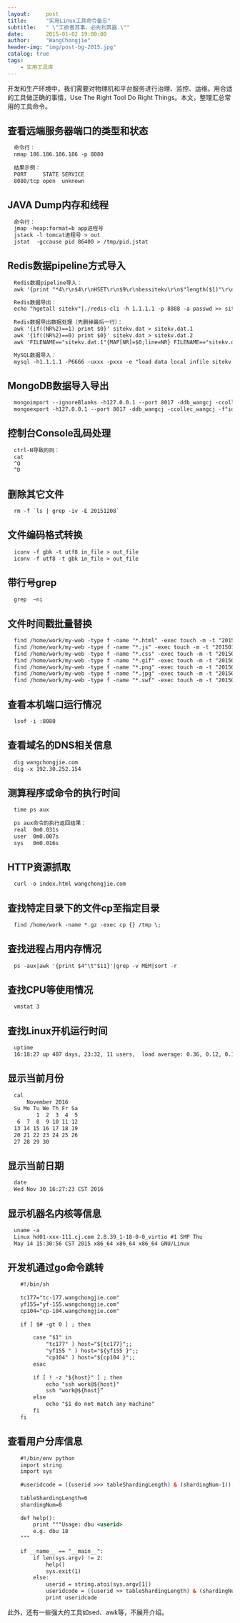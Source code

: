 ```yaml
---
layout:     post
title:      "实用Linux工具命令备忘"
subtitle:   " \"工欲善其事，必先利其器.\""
date:       2015-01-02 19:00:00
author:     "WangChongjie"
header-img: "img/post-bg-2015.jpg"
catalog: true
tags:
    - 实用工具库
---
```

开发和生产环境中，我们需要对物理机和平台服务进行治理、监控、运维。用合适的工具做正确的事情，Use The Right Tool Do 
Right Things。本文，整理汇总常用的工具命令。

## 查看远端服务器端口的类型和状态

```xml
  命令行：
  nmap 186.186.186.186 -p 8080
  
  结果示例：
  PORT     STATE SERVICE
  8080/tcp open  unknown
```

## JAVA Dump内存和线程

```xml
  命令行：
  jmap -heap:format=b app进程号
  jstack -l tomcat进程号 > out
  jstat  -gccause pid 86400 > /tmp/pid.jstat
```

## Redis数据pipeline方式导入

```xml
  Redis数据pipeline导入：
  awk '{print "*4\r\n$4\r\nHSET\r\n$9\r\nbessitekv\r\n$"length($1)"\r\n"$1"\r\n$"length($2)"\r\n"$2"\r"}' sitekv.out | ./redis-cli -h 1.1.1.1 -p 8888 --pipe 

  Redis数据导出：
  echo "hgetall sitekv"|./redis-cli -h 1.1.1.1 -p 8888 -a passwd >> sitekv.dat
  
  Redis数据导出数据处理（先删掉最后一行）：
  awk '{if((NR%2)==1) print $0}' sitekv.dat > sitekv.dat.1
  awk '{if((NR%2)==0) print $0}' sitekv.dat > sitekv.dat.2
  awk 'FILENAME=="sitekv.dat.1"{MAP[NR]=$0;line=NR} FILENAME=="sitekv.dat.2"{print MAP[NR-line]"\t"$0 }' sitekv.dat.1 sitekv.dat.2>sitekv.out

  MySQL数据导入：
  mysql -h1.1.1.1 -P6666 -uxxx -pxxx -e "load data local infile sitekv.out into table uv_kv.newdsp_site_kv"
```

## MongoDB数据导入导出

```xml
  mongoimport --ignoreBlanks -h127.0.0.1 --port 8017 -ddb_wangcj -ccollec_wangcj -f"id,key" --type "tsv" --file data.dat
  mongoexport -h127.0.0.1 --port 8017 -ddb_wangcj -ccollec_wangcj -f"id,key" --csv > mongo.out
```

## 控制台Console乱码处理

```xml
  ctrl-N导致的则：
  cat
  ^O
  ^D
```

## 删除其它文件

```xml
  rm -f `ls | grep -iv -E 20151208`
```

## 文件编码格式转换

```xml
  iconv -f gbk -t utf8 in_file > out_file
  iconv -f utf8 -t gbk in_file > out_file
```

## 带行号grep

```xml
  grep  –ni
```

## 文件时间戳批量替换

```xml
  find /home/work/my-web -type f -name "*.html" -exec touch -m -t "201501182200" {} \;
  find /home/work/my-web -type f -name "*.js" -exec touch -m -t "201501182200" {} \;
  find /home/work/my-web -type f -name "*.css" -exec touch -m -t "201501182200" {} \;
  find /home/work/my-web -type f -name "*.gif" -exec touch -m -t "201501182200" {} \;
  find /home/work/my-web -type f -name "*.png" -exec touch -m -t "201501182200" {} \;
  find /home/work/my-web -type f -name "*.jpg" -exec touch -m -t "201501182200" {} \;
  find /home/work/my-web -type f -name "*.swf" -exec touch -m -t "201501182200" {} \;
```

## 查看本机端口运行情况

```xml
  lsof -i :8080
```

## 查看域名的DNS相关信息

```xml
  dig wangchongjie.com
  dig -x 192.30.252.154
```

## 测算程序或命令的执行时间

```xml
  time ps aux
  
  ps aux命令的执行返回结果：
  real	0m0.031s
  user	0m0.007s
  sys	0m0.016s
```

## HTTP资源抓取

```xml
  curl -o index.html wangchongjie.com
```

## 查找特定目录下的文件cp至指定目录

```xml
  find /home/work -name *.gz -exec cp {} /tmp \;
```

## 查找进程占用内存情况

```xml
  ps -aux|awk '{print $4"\t"$11}'|grep -v MEM|sort -r
```

## 查找CPU等使用情况

```xml
  vmstat 3
```

## 查找Linux开机运行时间

```xml
  uptime
  16:18:27 up 407 days, 23:32, 11 users,  load average: 0.36, 0.12, 0.10
```

## 显示当前月份

```xml
  cal
      November 2016
  Su Mo Tu We Th Fr Sa
         1  2  3  4  5
   6  7  8  9 10 11 12
  13 14 15 16 17 18 19
  20 21 22 23 24 25 26
  27 28 29 30
```

## 显示当前日期

```xml
  date
  Wed Nov 30 16:27:23 CST 2016
```

## 显示机器名内核等信息

```xml
  uname -a
  Linux hd01-xxx-111.cj.com 2.8.39_1-18-0-0_virtio #1 SMP Thu 
  May 14 15:30:56 CST 2015 x86_64 x86_64 x86_64 GNU/Linux
```

## 开发机通过go命令跳转

```xml
    #!/bin/sh
    
    tc177="tc-177.wangchongjie.com"
    yf155="yf-155.wangchongjie.com"
    cp104="cp-104.wangchongjie.com"
    
    if [ $# -gt 0 ] ; then
    
        case "$1" in
            "tc177" ) host="${tc177}";;
            "yf155 " ) host="${yf155 }";;
            "cp104" ) host="${cp104 }";;
        esac
    
        if [ ! -z "${host}" ] ; then
            echo "ssh work@${host}"
            ssh "work@${host}”
        else
            echo "$1 do not match any machine"
        fi
    fi
```

## 查看用户分库信息

```xml
    #!/bin/env python
    import string
    import sys
    
    #useridcode = ((userid >>> tableShardingLength) & (shardingNum-1));
    
    tableShardingLength=6
    shardingNum=8
    
    def help():
        print """Usage: dbu <userid>
        e.g. dbu 18
    """
    
    if __name__ == "__main__":
        if len(sys.argv) != 2:
            help()
            sys.exit(1)
        else:
            userid = string.atoi(sys.argv[1])
            useridcode = ((userid >> tableShardingLength) & (shardingNum-1));
            print useridcode
```

此外，还有一些强大的工具如sed、awk等，不展开介绍。